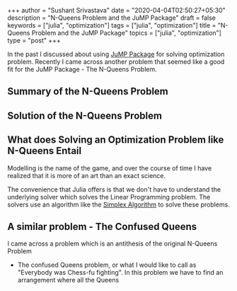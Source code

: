 +++
author = "Sushant Srivastava"
date = "2020-04-04T02:50:27+05:30"
description = "N-Queens Problem and the JuMP Package"
draft = false
keywords = ["julia", "optimization"]
tags = ["julia", "optimization"]
title = "N-Queens Problem and the JuMP Package"
topics = ["julia", "optimization"]
type = "post"
+++

In the past I discussed about using [JuMP Package](http://www.ssushant.in/2016/09/10/using-julia-for-linear-programming/) for solving optimization problem.
Recently I came across another problem that seemed like a good fit for the
JuMP Package - The N-Queens Problem.

## Summary of the N-Queens Problem

## Solution of the N-Queens Problem


## What does Solving an Optimization Problem like N-Queens Entail

Modelling is the name of the game, and over the course of time I have realized
that it is more of an art than an exact science. 

The convenience that Julia offers is that we don't have to understand the underlying
solver which solves the Linear Programming problem. The solvers use an algorithm like
the [Simplex Algorithm](http://fourier.eng.hmc.edu/e176/lectures/NM/node32.html) to solve these problems. 
## A similar problem - The Confused Queens

I came across a problem which is an antithesis of the original N-Queens Problem
- The confused Queens problem, or what I would like to call as "Everybody was Chess-fu fighting".
In this problem we have to find an arrangement where all the Queens
